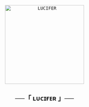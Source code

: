<p align="center">
    <a href="https://github.com/KDBotz/LUCIFER">
        <kbd>
            <img width="250" src="(https://graph.org/file/e525a5a6edf28f9eadef7.jpg))" alt="LUCIFER">
        </kbd>
    </a>
</p>

<h2 align="center">
  ──「 ʟᴜᴄɪғᴇʀ 」──
</h2>



